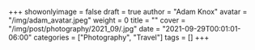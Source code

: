 +++
showonlyimage = false
draft = true
author = "Adam Knox"
avatar = "/img/adam_avatar.jpeg"
weight = 0
title = ""
cover = "/img/post/photography/2021_09/.jpg"
date = "2021-09-29T00:01:01-06:00"
categories = ["Photography", "Travel"]
tags = []
+++
<!--more-->
